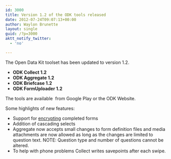 ```yaml
---
id: 3000
title: Version 1.2 of the ODK tools released
date: 2012-07-24T09:07:13+00:00
author: Waylon Brunette
layout: single
guid: /?p=3000
aktt_notify_twitter:
  - 'no'

---
```

The Open Data Kit toolset has been updated to version 1.2.

  * **ODK Collect 1.2** 
  * **ODK Aggregate 1.2**
  * **ODK Briefcase 1.2**
  *  **ODK FormUploader 1.2** 

The tools are available  from Google Play or the ODK Website.

Some highlights of new features:

  * Support for  [encrypting](https://docs.getodk.org/encrypted-forms) completed forms
  * Addition of cascading selects
  * Aggregate now accepts small changes to form definition files and media attachments are now allowed as long as the changes are limited to question text. NOTE: Question type and number of questions cannot be altered.
  * To help with phone problems Collect writes savepoints after each swipe.
